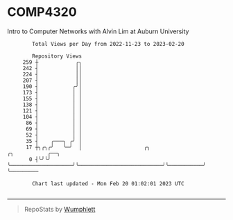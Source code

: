 # COMP4320
Intro to Computer Networks with Alvin Lim at Auburn University

```
        Total Views per Day from 2022-11-23 to 2023-02-20

        Repository Views
     259 ┼            ╭╮
     242 ┤            ││
     224 ┤            ││
     207 ┤            ││
     190 ┤           ╭╯│
     173 ┤           │ │
     155 ┤           │ │
     138 ┤           │ │
     121 ┤           │ │
     104 ┤           │ │
      86 ┤           │ │
      69 ┤           │ │
      52 ┤           │ │
      35 ┤    ╭───╮ ╭╯ │
      17 ┼╮╭╮╭╯   ╰─╯  │                    ╭╮                           ╭╮           ╭──╮
       0 ┤╰╯╰╯         ╰────────────────────╯╰───────────────────────────╯╰───────────╯  ╰─────────

        Chart last updated - Mon Feb 20 01:02:01 2023 UTC
        
```

---

> RepoStats by [Wumphlett](https://github.com/Wumphlett)

